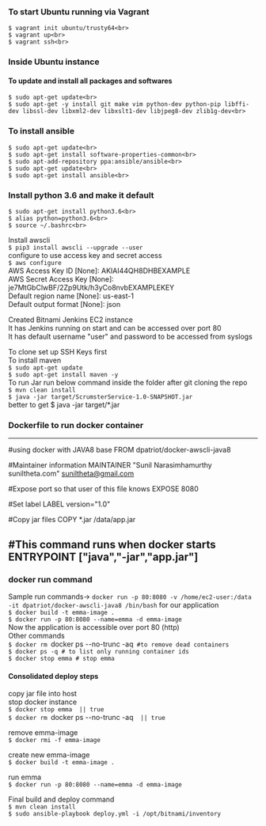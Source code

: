 
### To start Ubuntu running via Vagrant
```
$ vagrant init ubuntu/trusty64<br>
$ vagrant up<br>
$ vagrant ssh<br>
```


### Inside Ubuntu instance
#### To update and install all packages and softwares
```
$ sudo apt-get update<br>
$ sudo apt-get -y install git make vim python-dev python-pip libffi-dev libssl-dev libxml2-dev libxslt1-dev libjpeg8-dev zlib1g-dev<br>
```

### To install ansible
```
$ sudo apt-get update<br>
$ sudo apt-get install software-properties-common<br>
$ sudo apt-add-repository ppa:ansible/ansible<br>
$ sudo apt-get update<br>
$ sudo apt-get install ansible<br>
```


### Install python 3.6 and make it default<br>
```
$ sudo apt-get install python3.6<br>
$ alias python=python3.6<br>
$ source ~/.bashrc<br>
```

Install awscli<br>
`$ pip3 install awscli --upgrade --user`<br>
configure to use access key and secret access<br>
`$ aws configure`<br>
AWS Access Key ID [None]: AKIAI44QH8DHBEXAMPLE<br>
AWS Secret Access Key [None]: je7MtGbClwBF/2Zp9Utk/h3yCo8nvbEXAMPLEKEY<br>
Default region name [None]: us-east-1<br>
Default output format [None]: json<br>

Created Bitnami Jenkins EC2 instance<br>
It has Jenkins running on start and can be accessed over port 80<br>
It has default username "user" and password to be accessed from syslogs<br>

To clone set up SSH Keys first<br>
To install maven<br>
`$ sudo apt-get update`<br>
`$ sudo apt-get install maven -y`<br>
To run Jar run below command inside the folder after git cloning the repo<br>
`$ mvn clean install`<br>
`$ java -jar target/ScrumsterService-1.0-SNAPSHOT.jar`<br>
better to get $ java -jar target/*.jar



### Dockerfile to run docker container
-------------------------------
#using docker with JAVA8 base
FROM dpatriot/docker-awscli-java8

#Maintainer information
MAINTAINER "Sunil Narasimhamurthy suniltheta.com" <suniltheta@gmail.com>

#Expose port so that user of this file knows
EXPOSE 8080

#Set label
LABEL version="1.0"

#Copy jar files
COPY *.jar /data/app.jar

#This command runs when docker starts
ENTRYPOINT ["java","-jar","app.jar"]
----------------------------------------

### docker run command<br>
Sample run commands-> `docker run -p 80:8080 -v /home/ec2-user:/data -it dpatriot/docker-awscli-java8 /bin/bash`
for our application<br>
`$ docker build -t emma-image .`<br>
`$ docker run -p 80:8080 --name=emma -d emma-image`<br>
Now the application is accessible over port 80 (http)<br>
Other commands<br>
`$ docker rm `docker ps --no-trunc -aq` #to remove dead containers`<br>
`$ docker ps -q # to list only running container ids`<br>
`$ docker stop emma # stop emma`


#### Consolidated deploy steps

copy jar file into host<br>
stop docker instance<br>
`$ docker stop emma  || true`<br>
`$ docker rm `docker ps --no-trunc -aq`  || true`

remove emma-image<br>
`$ docker rmi -f emma-image`

create new emma-image<br>
`$ docker build -t emma-image .`

run emma<br>
`$ docker run -p 80:8080 --name=emma -d emma-image`


Final build and deploy command<br>
`$ mvn clean install`<br>
`$ sudo ansible-playbook deploy.yml -i /opt/bitnami/inventory`
